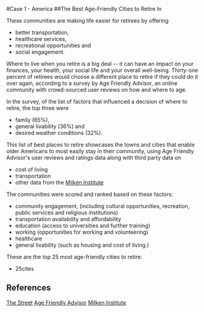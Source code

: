 #Case 1 - America
##The Best Age-Friendly Cities to Retire In

These communities are making life easier for retirees by offering 
- better transportation, 
- healthcare services, 
- recreational opportunities and 
- social engagement.

Where to live when you retire is a big deal -- it can have an impact on your finances, your health, your social life and your overall well-being.
Thirty-one percent of retirees would choose a different place to retire if they could do it over again, according to a survey by Age Friendly Advisor, an online community with crowd-sourced user reviews on how and where to age.
 
 In the survey, of the list of factors that influenced a decision of where to retire, the top three were 
 - family (65%), 
 - general livability (36%) and 
 - desired weather conditions (32%).
 
 This list of best places to retire showcases the towns and cities that enable older Americans to most easily stay in their community, using Age Friendly Advisor's user reviews and ratings data along with third party data on 
 - cost of living
 - transportation
 - other data
 from the [Milken Institute](https://milkeninstitute.org/)
 
 The communities were scored and ranked based on these factors:

- community engagement, (including cultural opportunities, recreation, public services and religious institutions)
- transportation availability and affordability
- education (access to universities and further training)
- working (opportunities for working and volunteering)
- healthcare
- general livability (such as housing and cost of living.)

These are the top 25 most age-friendly cities to retire:
- 25cites
 
## References
[The Street](https://www.thestreet.com/personal-finance/the-most-age-friendly-city-to-retire-15090494#gid=ci0256b22450002716&pid=5-fort-lauderdale-fla)
[Age Friendly Advisor](https://www.agefriendly.org/)
[Milken Institute](https://milkeninstitute.org/)
